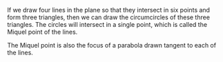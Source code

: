 If we draw four lines in the plane so that they intersect in six points
and form three triangles, then we can draw the circumcircles of these
three triangles. The circles will intersect in a single point, which is
called the Miquel point of the lines.

The Miquel point is also the focus of a parabola drawn tangent to each
of the lines.
